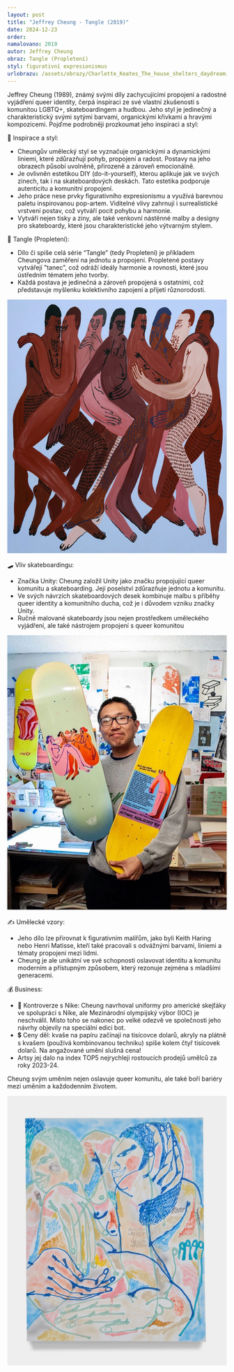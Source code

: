 ```yaml
---
layout: post
title: "Jeffrey Cheung - Tangle (2019)"
date: 2024-12-23
order: 
namalovano: 2019
autor: Jeffrey Cheung
obraz: Tangle (Propletení)
styl: figurativní expresionismus
urlobrazu: /assets/obrazy/Charlotte_Keates_The_house_shelters_daydreaming.jpg
---
```


Jeffrey Cheung (1989), známý svými díly zachycujícími propojení a radostné vyjádření queer identity, čerpá inspiraci ze své vlastní zkušenosti s komunitou LGBTQ+, skateboardingem a hudbou. Jeho styl je jedinečný a charakteristický svými sytými barvami, organickými křivkami a hravými kompozicemi. Pojďme podrobněji prozkoumat jeho inspiraci a styl:

🎨 Inspirace a styl:
- Cheungův umělecký styl se vyznačuje organickými a dynamickými liniemi, které zdůrazňují pohyb, propojení a radost. Postavy na jeho obrazech působí uvolněně, přirozeně a zároveň emocionálně.
- Je ovlivněn estetikou DIY (do-it-yourself), kterou aplikuje jak ve svých zinech, tak i na skateboardových deskách. Tato estetika podporuje autenticitu a komunitní propojení.
- Jeho práce nese prvky figurativního expresionismu a využívá barevnou paletu inspirovanou pop-artem. Viditelné vlivy zahrnují i surrealistické vrstvení postav, což vytváří pocit pohybu a harmonie.
- Vytváří nejen tisky a ziny, ale také venkovní nástěnné malby a designy pro skateboardy, které jsou charakteristické jeho výtvarným stylem.


🌈 Tangle (Propletení):
- Dílo či spíše celá série “Tangle” (tedy Propletení) je příkladem Cheungova zaměření na jednotu a propojení. Propletené postavy vytvářejí "tanec", což odráží ideály harmonie a rovnosti, které jsou ústředním tématem jeho tvorby.
- Každá postava je jedinečná a zároveň propojená s ostatními, což představuje myšlenku kolektivního zapojení a přijetí různorodosti.

![Jeffrey Cheung - Tangle](/assets/obrazy/jeffrey_cheung_tangle.jpg)

🛹 Vliv skateboardingu:
- Značka Unity: Cheung založil Unity jako značku propojující queer komunitu a skateboarding. Její poselství zdůrazňuje jednotu a komunitu.
- Ve svých návrzích skateboardových desek kombinuje malbu s příběhy queer identity a komunitního ducha, což je i důvodem vzniku značky Unity.
- Ručně malované skateboardy jsou nejen prostředkem uměleckého vyjádření, ale také nástrojem propojení s queer komunitou

![Jeffrey Cheung a Unity skate brand](/assets/obrazy/Jeffrey-Cheung-unity-skate.jpeg)

✍️ Umělecké vzory:
- Jeho dílo lze přirovnat k figurativním malířům, jako byli Keith Haring nebo Henri Matisse, kteří také pracovali s odvážnými barvami, liniemi a tématy propojení mezi lidmi.
- Cheung je ale unikátní ve své schopnosti oslavovat identitu a komunitu moderním a přístupným způsobem, který rezonuje zejména s mladšími generacemi.

💰 Business:
- 👟 Kontroverze s Nike: Cheung navrhoval uniformy pro americké skejťáky ve spolupráci s Nike, ale Mezinárodní olympijský výbor (IOC) je neschválil. Místo toho se nakonec po velké odezvě ve společnosti jeho návrhy objevily na speciální edici bot.
- 💲 Ceny děl: kvaše na papíru začínají na tisícovce dolarů, akryly na plátně s kvašem (používá kombinovanou techniku) spíše kolem čtyř tisícovek dolarů. Na angažované umění slušná cena!
- Artsy jej dalo na index TOP5 nejrychleji rostoucích prodejů umělců za roky 2023-24.

Cheung svým uměním nejen oslavuje queer komunitu, ale také boří bariéry mezi uměním a každodenním životem. 

![Jeffrey Cheung](/assets/obrazy/jeffrey_cheung.jpeg)


